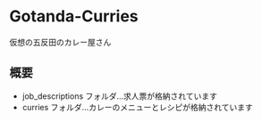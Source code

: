# Gotanda-Curries
仮想の五反田のカレー屋さん

## 概要
- job_descriptions フォルダ…求人票が格納されています
- curries フォルダ…カレーのメニューとレシピが格納されています
